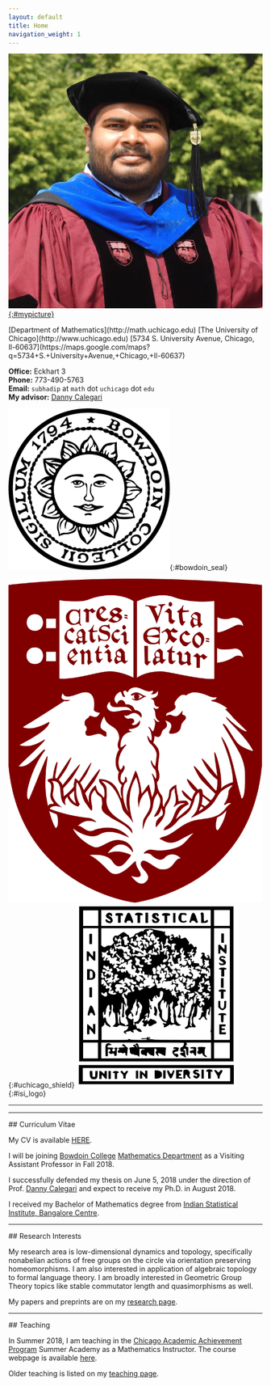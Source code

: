 ```yaml
---
layout: default
title: Home
navigation_weight: 1
---
```


<div class="about">
<div class="picture">

[![Subhadip Chowdhury](assets/me_small.jpg){:#mypicture}](assets/me_2018.jpg)
</div>
<div class="mail">
[Department of Mathematics](http://math.uchicago.edu)  
[The University of Chicago](http://www.uchicago.edu)  
[5734 S. University Avenue, Chicago, Il-60637](https://maps.google.com/maps?q=5734+S.+University+Avenue,+Chicago,+Il-60637)

**Office:** Eckhart 3  
**Phone:** 773-490-5763  
**Email:** `subhadip` at `math` dot `uchicago` dot `edu`    
**My advisor:** [Danny Calegari](http://math.uchicago.edu/~dannyc/)
</div>
<div class="shield">
  <div class="current">
     
   ![Bowdoin College](assets/bowdoin_seal.png "Ut Aquila Versus Coelum"){:#bowdoin_seal}
  </div>
  <div class="old">
  
   ![The University of Chicago](assets/uchicago_shield.png){:#uchicago_shield}
   ![Indian Statistical Institute](assets/isi_logo.png){:#isi_logo}
  </div>
</div>

</div>

<hr><hr>
<div class='anchor'>
## Curriculum Vitae
</div>

My CV is available [HERE](assets/CV.pdf). 

I will be joining [Bowdoin College](https://www.bowdoin.edu/) [Mathematics Department](https://www.bowdoin.edu/math/) as a Visiting Assistant Professor in Fall 2018.

I successfully defended my thesis on June 5, 2018 under the direction of Prof. [Danny Calegari](http://math.uchicago.edu/~dannyc/) and expect to receive my Ph.D. in August 2018. 

I received my Bachelor of Mathematics degree from [Indian Statistical Institute, Bangalore Centre](http://www.isibang.ac.in/).

<hr>

<div class='anchor'>
## Research Interests
</div>

My research area is low-dimensional dynamics and topology, specifically nonabelian actions of free groups on the circle via orientation preserving homeomorphisms. I am also interested in application of algebraic topology to formal language theory. I am broadly interested in Geometric Group Theory topics like stable commutator length and quasimorphisms as well.

My papers and preprints are on my [research page](research).

<hr>

<div class='anchor'>
## Teaching
</div>

In Summer 2018, I am teaching in the [Chicago Academic Achievement Program](https://ccss.uchicago.edu/page/chicago-academic-achievement-program) Summer Academy as a Mathematics Instructor. The course webpage is available [here](teaching/courses/Summer2018.CAAP).
  
Older teaching is listed on my [teaching page](teaching).

